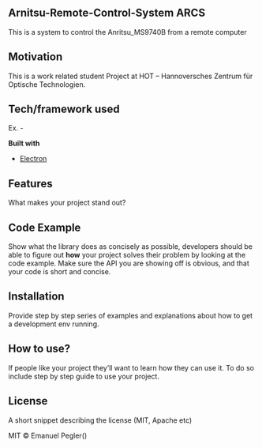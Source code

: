 ## Arnitsu-Remote-Control-System ARCS
This is a system to control the Anritsu_MS9740B from a remote computer

## Motivation
This is a work related student Project at HOT – Hannoversches Zentrum für Optische Technologien. 

 
## Tech/framework used
Ex. - 

<b>Built with</b>
- [Electron](https://electron.atom.io)

## Features
What makes your project stand out?

## Code Example
Show what the library does as concisely as possible, developers should be able to figure out **how** your project solves their problem by looking at the code example. Make sure the API you are showing off is obvious, and that your code is short and concise.

## Installation
Provide step by step series of examples and explanations about how to get a development env running.


## How to use?
If people like your project they’ll want to learn how they can use it. To do so include step by step guide to use your project.



## License
A short snippet describing the license (MIT, Apache etc)

MIT © Emanuel Pegler()
